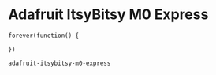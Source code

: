 # Adafruit ItsyBitsy M0 Express

```blocks
forever(function() {

})
```

```package
adafruit-itsybitsy-m0-express
```